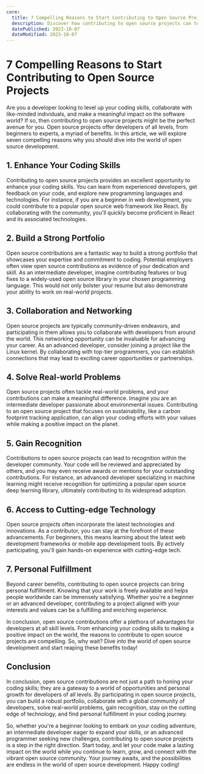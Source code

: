 ```yaml
---
core:
  title: 7 Compelling Reasons to Start Contributing to Open Source Projects
  description: Discover how contributing to open source projects can turbocharge your coding skills, connect you with a vibrant community, and empower you to shape the future of software. Explore the seven compelling reasons in this article to ignite your passion for open source development.
  datePublished: 2023-10-07
  dateModified: 2023-10-07
---
```


# 7 Compelling Reasons to Start Contributing to Open Source Projects

Are you a developer looking to level up your coding skills, collaborate with
like-minded individuals, and make a meaningful impact on the software world? If
so, then contributing to open source projects might be the perfect avenue for
you. Open source projects offer developers of all levels, from beginners to
experts, a myriad of benefits. In this article, we will explore seven compelling
reasons why you should dive into the world of open source development.

## 1. Enhance Your Coding Skills

Contributing to open source projects provides an excellent opportunity to
enhance your coding skills. You can learn from experienced developers, get
feedback on your code, and explore new programming languages and technologies.
For instance, if you are a beginner in web development, you could contribute to
a popular open source web framework like React. By collaborating with the
community, you'll quickly become proficient in React and its associated
technologies.

## 2. Build a Strong Portfolio

Open source contributions are a fantastic way to build a strong portfolio that
showcases your expertise and commitment to coding. Potential employers often
view open source contributions as evidence of your dedication and skill. As an
intermediate developer, imagine contributing features or bug fixes to a
widely-used open source library in your chosen programming language. This would
not only bolster your resume but also demonstrate your ability to work on
real-world projects.

## 3. Collaboration and Networking

Open source projects are typically community-driven endeavors, and participating
in them allows you to collaborate with developers from around the world. This
networking opportunity can be invaluable for advancing your career. As an
advanced developer, consider joining a project like the Linux kernel. By
collaborating with top-tier programmers, you can establish connections that may
lead to exciting career opportunities or partnerships.

## 4. Solve Real-world Problems

Open source projects often tackle real-world problems, and your contributions
can make a meaningful difference. Imagine you are an intermediate developer
passionate about environmental issues. Contributing to an open source project
that focuses on sustainability, like a carbon footprint tracking application,
can align your coding efforts with your values while making a positive impact on
the planet.

## 5. Gain Recognition

Contributions to open source projects can lead to recognition within the
developer community. Your code will be reviewed and appreciated by others, and
you may even receive awards or mentions for your outstanding contributions. For
instance, an advanced developer specializing in machine learning might receive
recognition for optimizing a popular open source deep learning library,
ultimately contributing to its widespread adoption.

## 6. Access to Cutting-edge Technology

Open source projects often incorporate the latest technologies and innovations.
As a contributor, you can stay at the forefront of these advancements. For
beginners, this means learning about the latest web development frameworks or
mobile app development tools. By actively participating, you'll gain hands-on
experience with cutting-edge tech.

## 7. Personal Fulfillment

Beyond career benefits, contributing to open source projects can bring personal
fulfillment. Knowing that your work is freely available and helps people
worldwide can be immensely satisfying. Whether you're a beginner or an advanced
developer, contributing to a project aligned with your interests and values can
be a fulfilling and enriching experience.

In conclusion, open source contributions offer a plethora of advantages for
developers at all skill levels. From enhancing your coding skills to making a
positive impact on the world, the reasons to contribute to open source projects
are compelling. So, why wait? Dive into the world of open source development and
start reaping these benefits today!

## Conclusion

In conclusion, open source contributions are not just a path to honing your
coding skills; they are a gateway to a world of opportunities and personal
growth for developers of all levels. By participating in open source projects,
you can build a robust portfolio, collaborate with a global community of
developers, solve real-world problems, gain recognition, stay on the cutting
edge of technology, and find personal fulfillment in your coding journey.

So, whether you're a beginner looking to embark on your coding adventure, an
intermediate developer eager to expand your skills, or an advanced programmer
seeking new challenges, contributing to open source projects is a step in the
right direction. Start today, and let your code make a lasting impact on the
world while you continue to learn, grow, and connect with the vibrant open
source community. Your journey awaits, and the possibilities are endless in the
world of open source development. Happy coding!
